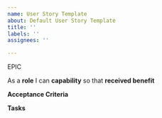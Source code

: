 ```yaml
---
name: User Story Template
about: Default User Story Template
title: ''
labels: ''
assignees: ''

---
```


EPIC <epic>

As a **role** I can **capability** so that **received benefit**

**Acceptance Criteria**

**Tasks**
